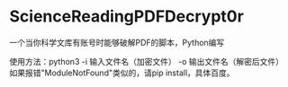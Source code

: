 # ScienceReadingPDFDecrypt0r
一个当你科学文库有账号时能够破解PDF的脚本，Python编写

使用方法：python3 -i 输入文件名（加密文件） -o 输出文件名（解密后文件）
如果报错"ModuleNotFound"类似的，请pip install，具体百度。
